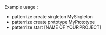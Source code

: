 Example usage :

 - patternize create singleton MySingleton
 - patternize create prototype MyPrototype
 - patternize start [NAME OF YOUR PROJECT]